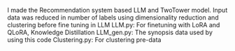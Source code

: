 I made the Recommendation system based LLM and TwoTower model.
Input data was reduced in number of labels using dimensionality reduction and clustering before fine tuning in LLM
LLM.py: For finetuning with LoRA and QLoRA, Knowledge Distillation
LLM_gen.py: The synopsis data used by using this code
Clustering.py: For clustering pre-data

